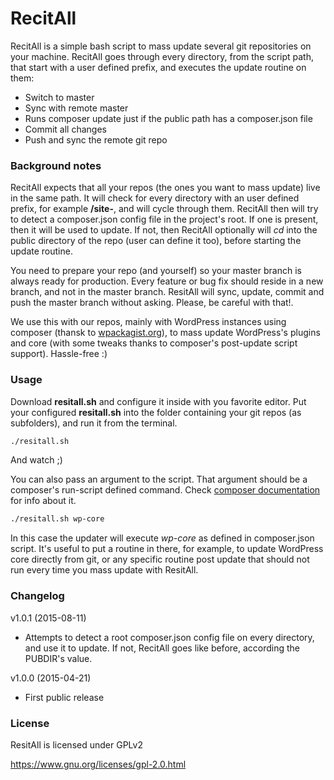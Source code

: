 # RecitAll

RecitAll is a simple bash script to mass update several git repositories on your machine. RecitAll goes through every directory, from the script path, that start with a user defined prefix, and executes the update routine on them:

  - Switch to master
  - Sync with remote master
  - Runs composer update just if the public path has a composer.json file
  - Commit all changes
  - Push and sync the remote git repo

### Background notes

RecitAll expects that all your repos (the ones you want to mass update) live in the same path. It will check for every directory with an user defined prefix, for example **/site-**, and will cycle through them.
RecitAll then will try to detect a composer.json config file in the project's root. If one is present, then it will be used to update. If not, then RecitAll optionally will *cd* into the public directory of the repo (user can define it too), before starting the update routine.

You need to prepare your repo (and yourself) so your master branch is always ready for production. Every feature or bug fix should reside in a new branch, and not in the master branch. ResitAll will sync, update, commit and push the master branch without asking. Please, be careful with that!.

We use this with our repos, mainly with WordPress instances using composer (thansk to [wpackagist.org](http://wpackagist.org)), to mass update WordPress's plugins and core (with some tweaks thanks to composer's post-update script support). Hassle-free :)

### Usage

Download **resitall.sh** and configure it inside with you favorite editor.
Put your configured **resitall.sh** into the folder containing your git repos (as subfolders), and run it from the terminal.

```sh
./resitall.sh
```

And watch ;)

You can also pass an argument to the script. That argument should be a composer's run-script defined command. Check [composer documentation](https://getcomposer.org/doc/articles/scripts.md#running-scripts-manually) for info about it.

```sh
./resitall.sh wp-core
```

In this case the updater will execute *wp-core* as defined in composer.json script. It's useful to put a routine in there, for example, to update WordPress core directly from git, or any specific routine post update that should not run every time you mass update with ResitAll.

### Changelog
v1.0.1 (2015-08-11)
* Attempts to detect a root composer.json config file on every directory, and use it to update. If not, RecitAll goes like before, according the PUBDIR's value.

v1.0.0 (2015-04-21)
* First public release

### License
ResitAll is licensed under GPLv2

https://www.gnu.org/licenses/gpl-2.0.html
